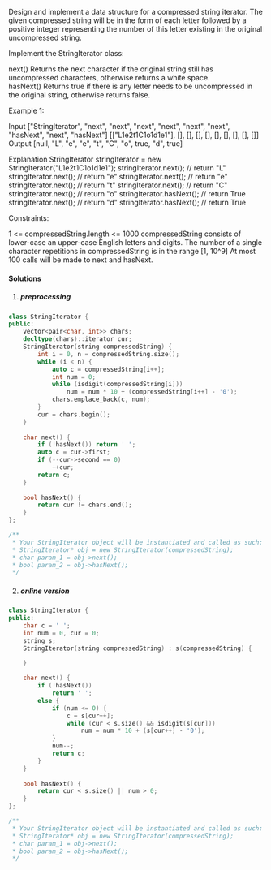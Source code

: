 Design and implement a data structure for a compressed string iterator. The given compressed string will be in the form of each letter followed by a positive integer representing the number of this letter existing in the original uncompressed string.

Implement the StringIterator class:

next() Returns the next character if the original string still has uncompressed characters, otherwise returns a white space.
hasNext() Returns true if there is any letter needs to be uncompressed in the original string, otherwise returns false.
 

Example 1:

Input
["StringIterator", "next", "next", "next", "next", "next", "next", "hasNext", "next", "hasNext"]
[["L1e2t1C1o1d1e1"], [], [], [], [], [], [], [], [], []]
Output
[null, "L", "e", "e", "t", "C", "o", true, "d", true]

Explanation
StringIterator stringIterator = new StringIterator("L1e2t1C1o1d1e1");
stringIterator.next(); // return "L"
stringIterator.next(); // return "e"
stringIterator.next(); // return "e"
stringIterator.next(); // return "t"
stringIterator.next(); // return "C"
stringIterator.next(); // return "o"
stringIterator.hasNext(); // return True
stringIterator.next(); // return "d"
stringIterator.hasNext(); // return True
 

Constraints:

1 <= compressedString.length <= 1000
compressedString consists of lower-case an upper-case English letters and digits.
The number of a single character repetitions in compressedString is in the range [1, 10^9]
At most 100 calls will be made to next and hasNext.

#### Solutions

1. ##### preprocessing

```cpp
class StringIterator {
public:
    vector<pair<char, int>> chars;
    decltype(chars)::iterator cur;
    StringIterator(string compressedString) {
        int i = 0, n = compressedString.size();
        while (i < n) {
            auto c = compressedString[i++];
            int num = 0;
            while (isdigit(compressedString[i]))
                num = num * 10 + (compressedString[i++] - '0');
            chars.emplace_back(c, num);
        }
        cur = chars.begin();
    }
    
    char next() {
        if (!hasNext()) return ' ';
        auto c = cur->first;
        if (--cur->second == 0)
            ++cur;
        return c;
    }
    
    bool hasNext() {
        return cur != chars.end();
    }
};

/**
 * Your StringIterator object will be instantiated and called as such:
 * StringIterator* obj = new StringIterator(compressedString);
 * char param_1 = obj->next();
 * bool param_2 = obj->hasNext();
 */
```


2. ##### online version

```cpp
class StringIterator {
public:
    char c = ' ';
    int num = 0, cur = 0;
    string s;
    StringIterator(string compressedString) : s(compressedString) {

    }
    
    char next() {
        if (!hasNext())
            return ' ';
        else {
            if (num <= 0) {
                c = s[cur++];
                while (cur < s.size() && isdigit(s[cur]))
                    num = num * 10 + (s[cur++] - '0');
            }
            num--;
            return c;
        }
    }
    
    bool hasNext() {
        return cur < s.size() || num > 0;
    }
};

/**
 * Your StringIterator object will be instantiated and called as such:
 * StringIterator* obj = new StringIterator(compressedString);
 * char param_1 = obj->next();
 * bool param_2 = obj->hasNext();
 */
```
